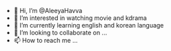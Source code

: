 - 👋 Hi, I’m @AleeyaHavva
- 👀 I’m interested in watching movie and kdrama
- 🌱 I’m currently learning english and korean language
- 💞️ I’m looking to collaborate on ...
- 📫 How to reach me ...

<!---
AleeyaHavva/AleeyaHavva is a ✨ special ✨ repository because its `README.md` (this file) appears on your GitHub profile.
You can click the Preview link to take a look at your changes.
--->
